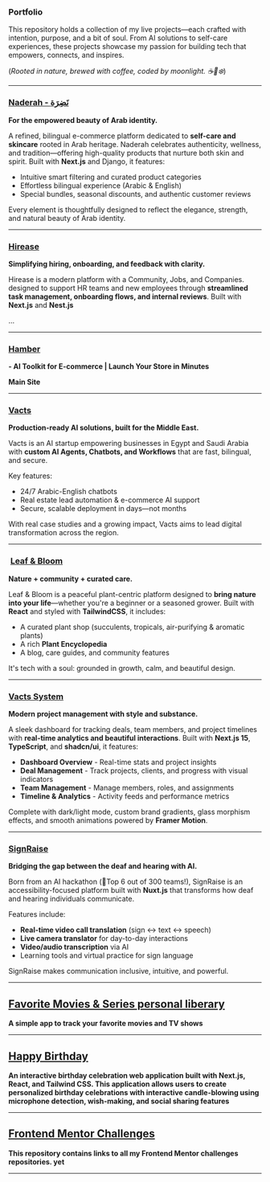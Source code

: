 ### Portfolio

This repository holds a collection of my live projects—each crafted with intention, purpose, and a bit of soul. From AI solutions to self-care experiences, these projects showcase my passion for building tech that empowers, connects, and inspires.

(*Rooted in nature, brewed with coffee, coded by moonlight. ☕🌙❄️*)

---

### [Naderah - نَضِرَة](https://www.naderah.net/)

**For the empowered beauty of Arab identity.**

A refined, bilingual e-commerce platform dedicated to **self-care and skincare** rooted in Arab heritage. Naderah celebrates authenticity, wellness, and tradition—offering high-quality products that nurture both skin and spirit. Built with **Next.js** and Django, it features:

- Intuitive smart filtering and curated product categories
- Effortless bilingual experience (Arabic & English)
- Special bundles, seasonal discounts, and authentic customer reviews


Every element is thoughtfully designed to reflect the elegance, strength, and natural beauty of Arab identity.

---

### [Hirease](https://hirease.vercel.app/)

**Simplifying hiring, onboarding, and feedback with clarity.**

Hirease is a modern platform with a Community, Jobs, and Companies. designed to support HR teams and new employees through **streamlined task management, onboarding flows, and internal reviews**. Built with **Next.js** and **Nest.js**

...

---

###  [Hamber](https://hamber.vercel.app/)

**- AI Toolkit for E-commerce | Launch Your Store in Minutes**

**Main Site**

---

### [Vacts](https://www.vacts.net/)

**Production-ready AI solutions, built for the Middle East.**

Vacts is an AI startup empowering businesses in Egypt and Saudi Arabia with **custom AI Agents, Chatbots, and Workflows** that are fast, bilingual, and secure.

Key features:

- 24/7 Arabic-English chatbots
- Real estate lead automation & e-commerce AI support
- Secure, scalable deployment in days—not months


With real case studies and a growing impact, Vacts aims to lead digital transformation across the region.

---

### ️ [Leaf & Bloom](https://leaf-bloom.vercel.app/)

**Nature + community + curated care.**

Leaf & Bloom is a peaceful plant-centric platform designed to **bring nature into your life**—whether you're a beginner or a seasoned grower. Built with **React** and styled with **TailwindCSS**, it includes:

- A curated plant shop (succulents, tropicals, air-purifying & aromatic plants)
- A rich **Plant Encyclopedia**
- A blog, care guides, and community features


It's tech with a soul: grounded in growth, calm, and beautiful design.

---

### [Vacts System](https://erp.vacts.net/)

**Modern project management with style and substance.**

A sleek dashboard for tracking deals, team members, and project timelines with **real-time analytics and beautiful interactions**. Built with **Next.js 15**, **TypeScript**, and **shadcn/ui**, it features:

- **Dashboard Overview** - Real-time stats and project insights
- **Deal Management** - Track projects, clients, and progress with visual indicators
- **Team Management** - Manage members, roles, and assignments
- **Timeline & Analytics** - Activity feeds and performance metrics


Complete with dark/light mode, custom brand gradients, glass morphism effects, and smooth animations powered by **Framer Motion**.

---

### [SignRaise](https://sign-raisefront.vercel.app/)

**Bridging the gap between the deaf and hearing with AI.**

Born from an AI hackathon (🏅Top 6 out of 300 teams!), SignRaise is an accessibility-focused platform built with **Nuxt.js** that transforms how deaf and hearing individuals communicate.

Features include:

- **Real-time video call translation** (sign ↔️ text ↔️ speech)
- **Live camera translator** for day-to-day interactions
- **Video/audio transcription** via AI
- Learning tools and virtual practice for sign language


SignRaise makes communication inclusive, intuitive, and powerful.

---

## [Favorite Movies & Series personal liberary](https://cyberlib.vercel.app/)

**A simple app to track your favorite movies and TV shows**

---

## [Happy Birthday](https://happy-birthday-nu-lovat.vercel.app/)

**An interactive birthday celebration web application built with Next.js, React, and Tailwind CSS. This application allows users to create personalized birthday celebrations with interactive candle-blowing using microphone detection, wish-making, and social sharing features**

---

## [Frontend Mentor Challenges](https://github.com/AlMonther9/Frontend-Mentor-Challenges)

**This repository contains links to all my Frontend Mentor challenges repositories. yet**

---
